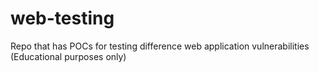 # web-testing
Repo that has POCs for testing difference web application vulnerabilities (Educational purposes only)
